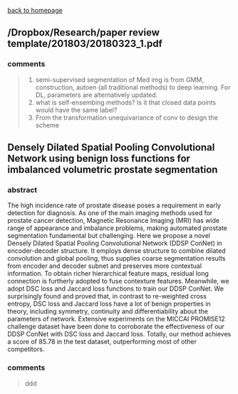 
[back to homepage](https://viridyu.github.io/)

## /Dropbox/Research/paper review template/201803/20180323_1.pdf

### comments
> 1. semi-supervised segmentation of Med img is from GMM, construction, autoen (all traditional methods) to deep learning. For DL, parameters are alternatively updated.
> 2. what is self-ensembing methods? Is it that closed data points would have the same label?
> 3. From the transformation unequivariance of conv to design the scheme


## Densely Dilated Spatial Pooling Convolutional Network using benign loss functions for imbalanced volumetric prostate segmentation

### abstract

The high incidence rate of prostate disease poses a requirement in early detection for diagnosis. As one of the main imaging methods used for prostate cancer detection, Magnetic Resonance Imaging (MRI) has wide range of appearance and imbalance problems, making automated prostate segmentation fundamental but challenging. Here we propose a novel Densely Dilated Spatial Pooling Convolutional Network (DDSP ConNet) in encoder-decoder structure. It employs dense structure to combine dilated convolution and global pooling, thus supplies coarse segmentation results from encoder and decoder subnet and preserves more contextual information. To obtain richer hierarchical feature maps, residual long connection is furtherly adopted to fuse contexture features. Meanwhile, we adopt DSC loss and Jaccard loss functions to train our DDSP ConNet. We surprisingly found and proved that, in contrast to re-weighted cross entropy, DSC loss and Jaccard loss have a lot of benign properties in theory, including symmetry, continuity and differentiability about the parameters of network. Extensive experiments on the MICCAI PROMISE12 challenge dataset have been done to corroborate the effectiveness of our DDSP ConNet with DSC loss and Jaccard loss. Totally, our method achieves a score of 85.78 in the test dataset, outperforming most of other competitors.

### comments
> ddd
